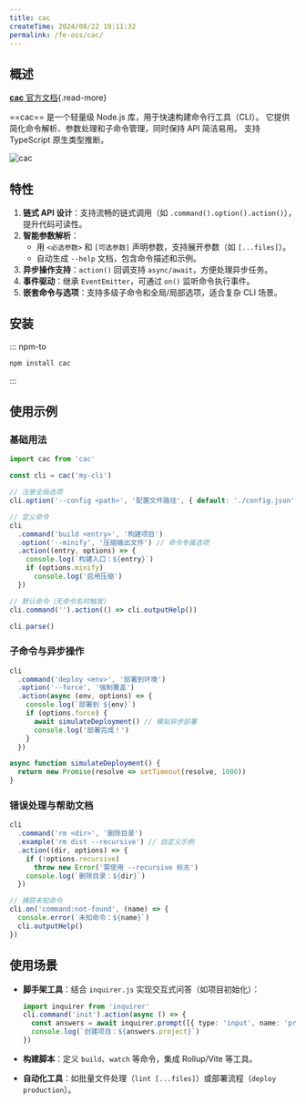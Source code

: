 ```yaml
---
title: cac
createTime: 2024/08/22 19:11:32
permalink: /fe-oss/cac/
---
```


<Badge text="NodeJS" />

<RepoCard repo="egoist/cac" />

## 概述

[**cac** 官方文档](https://github.com/egoist/cac){.read-more}

==cac== 是一个轻量级 Node.js 库，用于快速构建命令行工具（CLI）。
它提供 简化命令解析、参数处理和子命令管理，同时保持 API 简洁易用。
支持 TypeScript 原生类型推断。

![cac](https://user-images.githubusercontent.com/8784712/28623641-373450f4-7249-11e7-854d-1b076dab274d.png)

## 特性

1. **链式 API 设计**：支持流畅的链式调用（如 `.command().option().action()`），提升代码可读性。
2. **智能参数解析**：
   - 用 `<必选参数>` 和 `[可选参数]` 声明参数，支持展开参数（如 `[...files]`）。
   - 自动生成 `--help` 文档，包含命令描述和示例。
3. **异步操作支持**：`action()` 回调支持 `async/await`，方便处理异步任务。
4. **事件驱动**：继承 `EventEmitter`，可通过 `on()` 监听命令执行事件。
5. **嵌套命令与选项**：支持多级子命令和全局/局部选项，适合复杂 CLI 场景。

## 安装

::: npm-to

```bash
npm install cac
```

:::

## 使用示例

### 基础用法

```ts
import cac from 'cac'

const cli = cac('my-cli')

// 注册全局选项
cli.option('--config <path>', '配置文件路径', { default: './config.json' })

// 定义命令
cli
  .command('build <entry>', '构建项目')
  .option('--minify', '压缩输出文件') // 命令专属选项
  .action((entry, options) => {
    console.log(`构建入口：${entry}`)
    if (options.minify)
      console.log('启用压缩')
  })

// 默认命令（无命令名时触发）
cli.command('').action(() => cli.outputHelp())

cli.parse()
```

### 子命令与异步操作

```ts
cli
  .command('deploy <env>', '部署到环境')
  .option('--force', '强制覆盖')
  .action(async (env, options) => {
    console.log(`部署到 ${env}`)
    if (options.force) {
      await simulateDeployment() // 模拟异步部署
      console.log('部署完成！')
    }
  })

async function simulateDeployment() {
  return new Promise(resolve => setTimeout(resolve, 1000))
}
```

### 错误处理与帮助文档

```ts
cli
  .command('rm <dir>', '删除目录')
  .example('rm dist --recursive') // 自定义示例
  .action((dir, options) => {
    if (!options.recursive)
      throw new Error('需使用 --recursive 标志')
    console.log(`删除目录：${dir}`)
  })

// 捕获未知命令
cli.on('command:not-found', (name) => {
  console.error(`未知命令：${name}`)
  cli.outputHelp()
})
```

## 使用场景

- **脚手架工具**：结合 `inquirer.js` 实现交互式问答（如项目初始化）：

   ```ts
   import inquirer from 'inquirer'
   cli.command('init').action(async () => {
     const answers = await inquirer.prompt([{ type: 'input', name: 'project' }])
     console.log(`创建项目：${answers.project}`)
   })
   ```

- **构建脚本**：定义 `build`、`watch` 等命令，集成 Rollup/Vite 等工具。
- **自动化工具**：如批量文件处理（`lint [...files]`）或部署流程（`deploy production`）。
